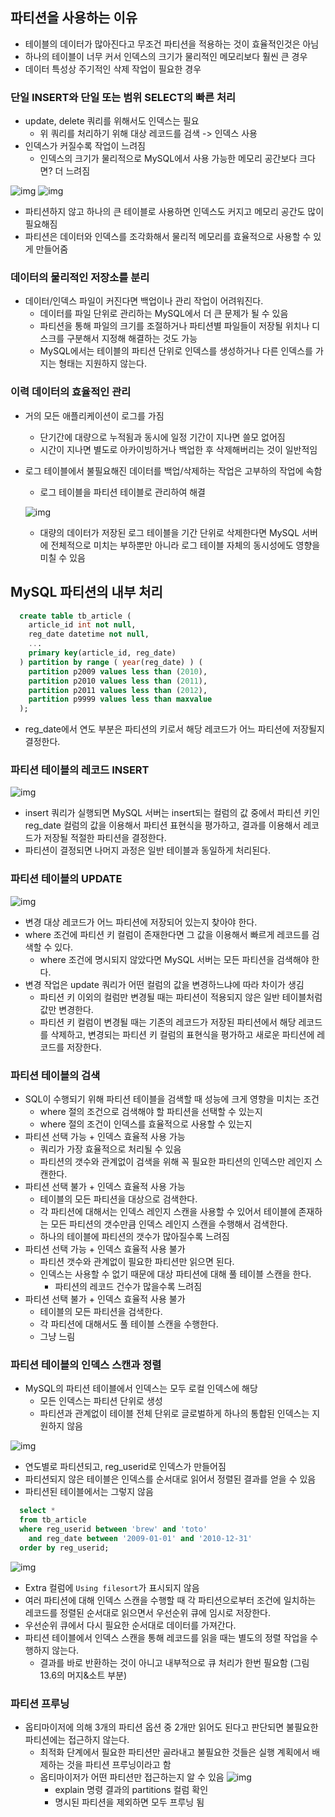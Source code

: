 ## 파티션을 사용하는 이유
- 테이블의 데이터가 많아진다고 무조건 파티션을 적용하는 것이 효율적인것은 아님
- 하나의 테이블이 너무 커서 인덱스의 크기가 물리적인 메모리보다 훨씬 큰 경우
- 데이터 특성상 주기적인 삭제 작업이 필요한 경우

### 단일 INSERT와 단일 또는 범위 SELECT의 빠른 처리
- update, delete 쿼리를 위해서도 인덱스는 필요
  - 위 쿼리를 처리하기 위해 대상 레코드를 검색 -> 인덱스 사용
- 인덱스가 커질수록 작업이 느려짐
  - 인덱스의 크기가 물리적으로 MySQL에서 사용 가능한 메모리 공간보다 크다면? 더 느려짐

![img](./img/13.1%20파티션되지%20않은%20테이블의%20메모리%20적재.png)
![img](./img/13.2%20파티션된%20테이블의%20메모리%20적재.png)
- 파티션하지 않고 하나의 큰 테이블로 사용하면 인덱스도 커지고 메모리 공간도 많이 필요해짐
- 파티션은 데이터와 인덱스를 조각화해서 물리적 메모리를 효율적으로 사용할 수 있게 만들어줌

### 데이터의 물리적인 저장소를 분리
- 데이터/인덱스 파일이 커진다면 백업이나 관리 작업이 어려워진다.
  - 데이터를 파일 단위로 관리하는 MySQL에서 더 큰 문제가 될 수 있음
  - 파티션을 통해 파일의 크기를 조절하거나 파티션별 파일들이 저장될 위치나 디스크를 구분해서 지정해 해결하는 것도 가능
  - MySQL에서는 테이블의 파티션 단위로 인덱스를 생성하거나 다른 인덱스를 가지는 형태는 지원하지 않는다.

### 이력 데이터의 효율적인 관리
- 거의 모든 애플리케이션이 로그를 가짐
  - 단기간에 대량으로 누적됨과 동시에 일정 기간이 지나면 쓸모 없어짐
  - 시간이 지나면 별도로 아카이빙하거나 백업한 후 삭제해버리는 것이 일반적임
- 로그 테이블에서 불필요해진 데이터를 백업/삭제하는 작업은 고부하의 작업에 속함
  - 로그 테이블을 파티션 테이블로 관리하여 해결

  ![img](./img/13.3%20파티션을%20이용한%20특정%20기간의%20로그%20로테이션.png)
  - 대량의 데이터가 저장된 로그 테이블을 기간 단위로 삭제한다면 MySQL 서버에 전체적으로 미치는 부하뿐만 아니라 로그 테이블 자체의 동시성에도 영향을 미칠 수 있음

## MySQL 파티션의 내부 처리
```sql
  create table tb_article (
    article_id int not null,
    reg_date datetime not null,
    ...
    primary key(article_id, reg_date)
  ) partition by range ( year(reg_date) ) (
    partition p2009 values less than (2010),
    partition p2010 values less than (2011),
    partition p2011 values less than (2012),
    partition p9999 values less than maxvalue
  );
```
- reg_date에서 연도 부분은 파티션의 키로서 해당 레코드가 어느 파티션에 저장될지 결정한다.

### 파티션 테이블의 레코드 INSERT
![img](./img/13.4%20파티션%20테이블의%20레코드%20INSERT.png)
- insert 쿼리가 실행되면 MySQL 서버는 insert되는 컬럼의 값 중에서 파티션 키인 reg_date 컬럼의 값을 이용해서 파티션 표현식을 평가하고, 결과를 이용해서 레코드가 저장될 적절한 파티션을 결정한다.
- 파티션이 결정되면 나머지 과정은 일반 테이블과 동일하게 처리된다.

### 파티션 테이블의 UPDATE
![img](./img/13.5%20파티션%20키%20컬럼이%20변경되는%20UPDATE%20문장의%20처리.png)
- 변경 대상 레코드가 어느 파티션에 저장되어 있는지 찾아야 한다.
- where 조건에 파티션 키 컬럼이 존재한다면 그 값을 이용해서 빠르게 레코드를 검색할 수 있다.
  - where 조건에 명시되지 않았다면 MySQL 서버는 모든 파티션을 검색해야 한다.
- 변경 작업은 update 쿼리가 어떤 컬럼의 값을 변경하느냐에 따라 차이가 생김
  - 파티션 키 이외의 컬럼만 변경될 때는 파티션이 적용되지 않은 일반 테이블처럼 값만 변경한다.
  - 파티션 키 컬럼이 변경될 때는 기존의 레코드가 저장된 파티션에서 해당 레코드를 삭제하고, 변경되는 파티션 키 컬럼의 표현식을 평가하고 새로운 파티션에 레코드를 저장한다.

### 파티션 테이블의 검색
- SQL이 수행되기 위해 파티션 테이블을 검색할 때 성능에 크게 영향을 미치는 조건
  - where 절의 조건으로 검색해야 할 파티션을 선택할 수 있는지
  - where 절의 조건이 인덱스를 효율적으로 사용할 수 있는지
- 파티션 선택 가능 + 인덱스 효율적 사용 가능
  - 쿼리가 가장 효율적으로 처리될 수 있음
  - 파티션의 갯수와 관계없이 검색을 위해 꼭 필요한 파티션의 인덱스만 레인지 스캔한다.
- 파티션 선택 불가 + 인덱스 효율적 사용 가능
  - 테이블의 모든 파티션을 대상으로 검색한다.
  - 각 파티션에 대해서는 인덱스 레인지 스캔을 사용할 수 있어서 테이블에 존재하는 모든 파티션의 갯수만큼 인덱스 레인지 스캔을 수행해서 검색한다.
  - 하나의 테이블에 파티션의 갯수가 많아질수록 느려짐
- 파티션 선택 가능 + 인덱스 효율적 사용 불가
  - 파티션 갯수와 관계없이 필요한 파티션만 읽으면 된다.
  - 인덱스는 사용할 수 없기 때문에 대상 파티션에 대해 풀 테이블 스캔을 한다.
    - 파티션의 레코드 건수가 많을수록 느려짐
- 파티션 선택 불가 + 인덱스 효율적 사용 불가
  - 테이블의 모든 파티션을 검색한다.
  - 각 파티션에 대해서도 풀 테이블 스캔을 수행한다.
  - 그냥 느림

### 파티션 테이블의 인덱스 스캔과 정렬
- MySQL의 파티션 테이블에서 인덱스는 모두 로컬 인덱스에 해당
  - 모든 인덱스는 파티션 단위로 생성
  - 파티션과 관계없이 테이블 전체 단위로 글로벌하게 하나의 통합된 인덱스는 지원하지 않음

![img](./img/13.6%20인덱스와%20데이터를%20읽는%20방법.png)
- 연도별로 파티션되고, reg_userid로 인덱스가 만들어짐
- 파티션되지 않은 테이블은 인덱스를 순서대로 읽어서 정렬된 결과를 얻을 수 있음
- 파티션된 테이블에서는 그렇지 않음

```sql
  select *
  from tb_article
  where reg_userid between 'brew' and 'toto'
    and reg_date between '2009-01-01' and '2010-12-31'
  order by reg_userid;
```
![img](./img/select_tb_article.png)
- Extra 컬럼에 `Using filesort`가 표시되지 않음
- 여러 파티션에 대해 인덱스 스캔을 수행할 때 각 파티션으로부터 조건에 일치하는 레코드를 정렬된 순서대로 읽으면서 우선순위 큐에 임시로 저장한다.
- 우선순위 큐에서 다시 필요한 순서대로 데이터를 가져간다.
- 파티션 테이블에서 인덱스 스캔을 통해 레코드를 읽을 때는 별도의 정렬 작업을 수행하지 않는다.
  - 결과를 바로 반환하는 것이 아니고 내부적으로 큐 처리가 한번 필요함 (그림 13.6의 머지&소트 부분)

### 파티션 프루닝
- 옵티마이저에 의해 3개의 파티션 옵션 중 2개만 읽어도 된다고 판단되면 불필요한 파티션에는 접근하지 않는다.
  - 최적화 단계에서 필요한 파티션만 골라내고 불필요한 것들은 실행 계획에서 배제하는 것을 파티션 프루닝이라고 함
  - 옵티마이저가 어떤 파티션만 접근하는지 알 수 있음
    ![img](./img/partition_pruning.png)
    - explain 명령 결과의 partitions 컬럼 확인
    - 명시된 파티션을 제외하면 모두 프루닝 됨
